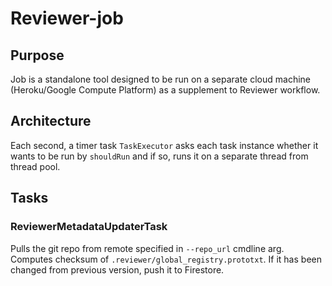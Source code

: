 # Reviewer-job

## Purpose

Job is a standalone tool designed to be run on a 
separate cloud machine (Heroku/Google Compute Platform) as a
supplement to Reviewer workflow.

## Architecture

Each second, a timer task `TaskExecutor` asks each task instance
whether it wants to be run by `shouldRun` and if so, runs it on a
separate thread from thread pool.


## Tasks

### ReviewerMetadataUpdaterTask

Pulls the git repo from remote specified in `--repo_url` cmdline arg.
Computes checksum of `.reviewer/global_registry.prototxt`. If it has been changed
from previous version, push it to Firestore.
